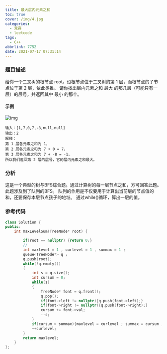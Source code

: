 ```yaml
---
title: 最大层内元素之和
toc: true
cover: /img/4.jpg
categories:
  - 竞赛
  - leetcode
tags:
  - C++
abbrlink: 7752
date: 2021-07-17 07:31:14
---
```


### 题目描述

给你一个二叉树的根节点 root。设根节点位于二叉树的第 1 层，而根节点的子节点位于第 2 层，依此类推。
请你找出层内元素之和 最大 的那几层（可能只有一层）的层号，并返回其中 最小 的那个。<!-- more -->

#### 示例

![img](/img/leetcode1502.jpg)

```
输入：[1,7,0,7,-8,null,null]
输出：2
解释：
第 1 层各元素之和为 1，
第 2 层各元素之和为 7 + 0 = 7，
第 3 层各元素之和为 7 + -8 = -1，
所以我们返回第 2 层的层号，它的层内元素之和最大。
```

### 分析

这是一个典型的树与BFS综合题。通过计算树的每一层节点之和，方可回答此题。
此题涉及到了队列的BFS。
队列的作用是不仅要用于计算出当前层的节点值的和，还要保存本层节点孩子的地址。
通过while()循环，算出一层的值。

### 参考代码

```c++
class Solution {
public:
    int maxLevelSum(TreeNode* root) {

        if(root == nullptr) {return 0;}
        //
        int maxlevel = 1 , curlevel = 1 , summax = 1 ;
        queue<TreeNode*> q ;
        q.push(root);
        while(!q.empty())
        {
            int s = q.size();
            int cursum = 0;
            while(s)
            {
                TreeNode* font = q.front();
                q.pop();
                if(font->left != nullptr){q.push(font->left);}
                if(font->right != nullptr){q.push(font->right);}
                cursum += font->val;
                --s;
            }
            if(cursum > summax){maxlevel = curlevel ; summax = cursum ; }
            ++curlevel;
        }
        return maxlevel;
    }
};
```

